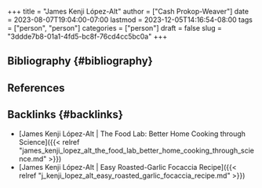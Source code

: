 +++
title = "James Kenji López-Alt"
author = ["Cash Prokop-Weaver"]
date = 2023-08-07T19:04:00-07:00
lastmod = 2023-12-05T14:16:54-08:00
tags = ["person", "person"]
categories = ["person"]
draft = false
slug = "3ddde7b8-01a1-4fd5-bc8f-76cd4cc5bc0a"
+++

## Bibliography {#bibliography}

## References

<style>.csl-entry{text-indent: -1.5em; margin-left: 1.5em;}</style><div class="csl-bib-body">
</div>


## Backlinks {#backlinks}

-   [James Kenji López-Alt | The Food Lab: Better Home Cooking through Science]({{< relref "james_kenji_lopez_alt_the_food_lab_better_home_cooking_through_science.md" >}})
-   [James Kenji López-Alt | Easy Roasted-Garlic Focaccia Recipe]({{< relref "j_kenji_lopez_alt_easy_roasted_garlic_focaccia_recipe.md" >}})
